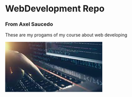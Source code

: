 # WebDevelopment Repo
### From Axel Saucedo
These are my progams of my course about web developing

![falla de imagen](https://github.com/UP210486/WebDevelopment/blob/main/descarga.jpg)

